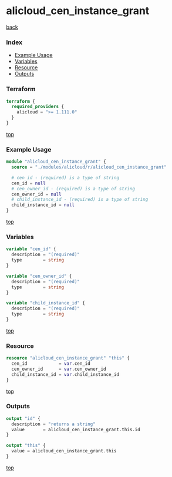 # alicloud_cen_instance_grant

[back](../alicloud.md)

### Index

- [Example Usage](#example-usage)
- [Variables](#variables)
- [Resource](#resource)
- [Outputs](#outputs)

### Terraform

```terraform
terraform {
  required_providers {
    alicloud = ">= 1.111.0"
  }
}
```

[top](#index)

### Example Usage

```terraform
module "alicloud_cen_instance_grant" {
  source = "./modules/alicloud/r/alicloud_cen_instance_grant"

  # cen_id - (required) is a type of string
  cen_id = null
  # cen_owner_id - (required) is a type of string
  cen_owner_id = null
  # child_instance_id - (required) is a type of string
  child_instance_id = null
}
```

[top](#index)

### Variables

```terraform
variable "cen_id" {
  description = "(required)"
  type        = string
}

variable "cen_owner_id" {
  description = "(required)"
  type        = string
}

variable "child_instance_id" {
  description = "(required)"
  type        = string
}
```

[top](#index)

### Resource

```terraform
resource "alicloud_cen_instance_grant" "this" {
  cen_id            = var.cen_id
  cen_owner_id      = var.cen_owner_id
  child_instance_id = var.child_instance_id
}
```

[top](#index)

### Outputs

```terraform
output "id" {
  description = "returns a string"
  value       = alicloud_cen_instance_grant.this.id
}

output "this" {
  value = alicloud_cen_instance_grant.this
}
```

[top](#index)
